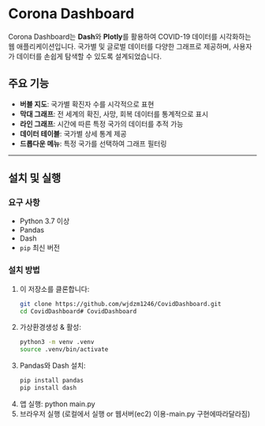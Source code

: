 # Corona Dashboard

Corona Dashboard는 **Dash**와 **Plotly**를 활용하여 COVID-19 데이터를 시각화하는 웹 애플리케이션입니다. 국가별 및 글로벌 데이터를 다양한 그래프로 제공하며, 사용자가 데이터를 손쉽게 탐색할 수 있도록 설계되었습니다.

## 주요 기능

- **버블 지도**: 국가별 확진자 수를 시각적으로 표현
- **막대 그래프**: 전 세계의 확진, 사망, 회복 데이터를 통계적으로 표시
- **라인 그래프**: 시간에 따른 특정 국가의 데이터를 추적 가능
- **데이터 테이블**: 국가별 상세 통계 제공
- **드롭다운 메뉴**: 특정 국가를 선택하여 그래프 필터링

---

## 설치 및 실행

### 요구 사항
- Python 3.7 이상
- Pandas
- Dash
- `pip` 최신 버전

### 설치 방법
1. 이 저장소를 클론합니다:
   ```bash
   git clone https://github.com/wjdzm1246/CovidDashboard.git
   cd CovidDashboard# CovidDashboard
2. 가상환경생성 & 활성:
   ```bash
   python3 -m venv .venv
   source .venv/bin/activate
3. Pandas와 Dash 설치:
   ```bash
   pip install pandas
   pip install dash
4. 앱 실행:
   python main.py
5. 브라우저 실행 (로컬에서 실행 or 웹서버(ec2)  이용-main.py 구현에따라달라짐)
